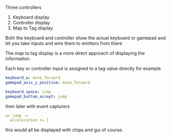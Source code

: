 Three controllers

1. Keyboard display
2. Controller display
3. Map to Tag display

Both the keyboard and controller show the actual keyboard or gamepad and let you take inputs and wire them to emitters from there

The map to tag display is a more direct approach of displaying the information.

Each key or controller input is assigned to a tag value directly
for example
```yaml
keyboard_w: move_forward
gamepad_axis_y_positive: move_forward

keyboard_space: jump
gamepad_buttom_accept: jump
```
then later with event capturers
```yaml
on jump ->
  acceleration += 1
```
this would all be displayed with chips and gui of course.
